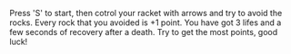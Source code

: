 Press 'S' to start, then cotrol your racket with arrows and try to avoid the rocks. Every rock that you avoided is +1 point. You have got 3 lifes and a few seconds of recovery after a death. Try to get the most points, good luck!

